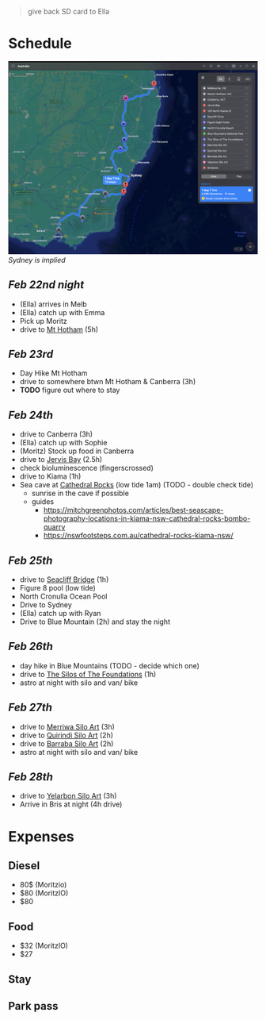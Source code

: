 > give back SD card to Ella 

# Schedule

![route](medias/routes/0.png)
*Sydney is implied*

## *Feb 22nd night*
- (Ella) arrives in Melb
- (Ella) catch up with Emma
- Pick up Moritz
- drive to [Mt Hotham](https://maps.apple.com/?address=3052%20Great%20Alpine%20Rd,%20Hotham%20Heights%20VIC%203741,%20Australia&ll=-36.976181,147.121899&q=Dropped%20Pin) (5h)

## *Feb 23rd*
- Day Hike Mt Hotham
- drive to somewhere btwn Mt Hotham & Canberra (3h)
- **TODO** figure out where to stay


## *Feb 24th*
- drive to Canberra (3h)
- (Ella) catch up with Sophie
- (Moritz) Stock up food in Canberra
- drive to [Jervis Bay](https://maps.apple.com/?address=Hyams%20Beach%20NSW%202540,%20Australia&auid=16117420381010740149&ll=-35.115696,150.696201&lsp=9902&q=Hyams%20Beach) (2.5h)
- check bioluminescence (fingerscrossed)
- drive to Kiama (1h)
- Sea cave at [Cathedral Rocks](https://guides.apple.com/?ug=CglOZXcgR3VpZGUSXxozMTI2IE5vcnRoIEtpYW1hIERyLCBLaWFtYSBEb3ducyBOU1cgMjUzMywgQXVzdHJhbGlhIhIJKkGM0edRQcAR5GDdplHbYkAqFENhdGhlZHJhbCBSb2NrcyBDYXZl) (low tide 1am) (TODO - double check tide)
    - sunrise in the cave if possible
    - guides
        - https://mitchgreenphotos.com/articles/best-seascape-photography-locations-in-kiama-nsw-cathedral-rocks-bombo-quarry
        - https://nswfootsteps.com.au/cathedral-rocks-kiama-nsw/


<!--
## *Feb 22nd night*
- (Ella) arrives in Melb
- (Moritz) Confirms location

## *Feb 23rd*
- (Ella) Leave Melb
- Meet up around [Mt Hotham](https://maps.apple.com/?address=3052%20Great%20Alpine%20Rd,%20Hotham%20Heights%20VIC%203741,%20Australia&ll=-36.976181,147.121899&q=Dropped%20Pin) (5h drive from Melb)
- Day Hike Mt Hotham
- Stay at Mt Hotham, possibly astro

## *Feb 24th*
- drive to Canberra (6h)
- (Ella) catch up with Sophie
- Drive up a mountain to stay the night (TODO - decide where)
	- Black Mt
	- Mt Ainslie

## *Feb 25th*
- Stock up food in Canberra
- drive to [Jervis Bay](https://maps.apple.com/?address=Hyams%20Beach%20NSW%202540,%20Australia&auid=16117420381010740149&ll=-35.115696,150.696201&lsp=9902&q=Hyams%20Beach) (2.5h)
- sleep ig till sunset (7.40pm)
- check bioluminescence (fingerscrossed)
- drive to Kiama (1h)
- Sea cave at [Cathedral Rocks](https://guides.apple.com/?ug=CglOZXcgR3VpZGUSXxozMTI2IE5vcnRoIEtpYW1hIERyLCBLaWFtYSBEb3ducyBOU1cgMjUzMywgQXVzdHJhbGlhIhIJKkGM0edRQcAR5GDdplHbYkAqFENhdGhlZHJhbCBSb2NrcyBDYXZl) (low tide 1am) (TODO - double check tide)
	- sunrise in the cave if possible
	- guides
		- https://mitchgreenphotos.com/articles/best-seascape-photography-locations-in-kiama-nsw-cathedral-rocks-bombo-quarry
		- https://nswfootsteps.com.au/cathedral-rocks-kiama-nsw/
 -->

## *Feb 25th*
- drive to [Seacliff Bridge](https://maps.apple.com/?address=Lawrence%20Hargrave%20Drive,%20Coalcliff%20NSW%202508,%20Australia&auid=16683983876913873608&ll=-34.241650,150.978740&lsp=9902&q=Seacliff%20Drive) (1h)
- Figure 8 pool (low tide)
- North Cronulla Ocean Pool
- Drive to Sydney
- (Ella) catch up with Ryan
- Drive to Blue Mountain (2h) and stay the night

## *Feb 26th*
- day hike in Blue Mountains (TODO - decide which one)
- drive to [The Silos of The Foundations](https://maps.apple.com/?address=67%20Williwa%20St,%20Portland%20NSW%202847,%20Australia&auid=922922932688723535&ll=-33.352299,149.984186&lsp=9902&q=The%20Silos%20of%20The%20Foundations) (1h)
- astro at night with silo and van/ bike

## *Feb 27th*
- drive to [Merriwa Silo Art](https://maps.apple.com/?address=Hacketts%20Rd,%20Merriwa%20NSW%202329,%20Australia&auid=1502489251581642420&ll=-32.137734,150.365695&lsp=9902&q=Merriwa%20Silo%20Art) (3h)
- drive to [Quirindi Silo Art](https://maps.apple.com/?address=Station%20St%0AQuirindi%20NSW%202343%0AAustralia&auid=7544888116631767358&ll=-31.503872,150.681213&lsp=9902&q=Quirindi%20Silo%20Art) (2h)
- drive to [Barraba Silo Art](https://maps.apple.com/?address=Old%20Manilla%20Rd,%20Barraba%20NSW%202347,%20Australia&auid=9319213264252700691&ll=-30.399823,150.613193&lsp=9902&q=Barraba%20Silo%20Art) (2h)
- astro at night with silo and van/ bike


## *Feb 28th*
- drive to [Yelarbon Silo Art](https://maps.apple.com/?address=46%20Railway%20Pde,%20Yelarbon%20QLD%204388,%20Australia&auid=16501765079994953425&ll=-28.570698,150.756382&lsp=9902&q=Yelarbon%20Silo%20Art) (3h)
- Arrive in Bris at night (4h drive)


# Expenses
## Diesel
- 80$ (Moritzio)
- $80 (MoritzIO)
- $80
## Food
- $32 (MoritzIO)
- $27

## Stay

## Park pass
